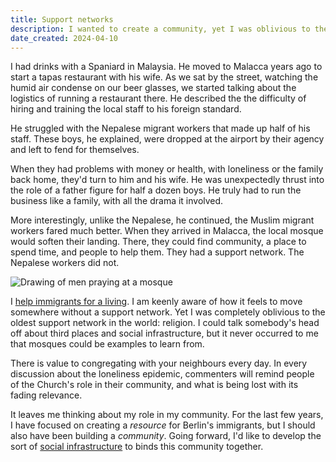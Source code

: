 ```yaml
---
title: Support networks
description: I wanted to create a community, yet I was oblivious to the oldest support network in the world.
date_created: 2024-04-10
---
```


I had drinks with a Spaniard in Malaysia. He moved to Malacca years ago to start a tapas restaurant with his wife. As we sat by the street, watching the humid air condense on our beer glasses, we started talking about the logistics of running a restaurant there. He described the the difficulty of hiring and training the local staff to his foreign standard.

He struggled with the Nepalese migrant workers that made up half of his staff. These boys, he explained, were dropped at the airport by their agency and left to fend for themselves.

When they had problems with money or health, with loneliness or the family back home, they'd turn to him and his wife. He was unexpectedly thrust into the role of a father figure for half a dozen boys. He truly had to run the business like a family, with all the drama it involved.

More interestingly, unlike the Nepalese, he continued, the Muslim migrant workers fared much better. When they arrived in Malacca, the local mosque would soften their landing. There, they could find community, a place to spend time, and people to help them. They had a support network. The Nepalese workers did not.

![Drawing of men praying at a mosque](/images/illustrations/mosque.png)

I [help immigrants for a living](/projects/all-about-berlin). I am keenly aware of how it feels to move somewhere without a support network. Yet I was completely oblivious to the oldest support network in the world: religion. I could talk somebody's head off about third places and social infrastructure, but it never occurred to me that mosques could be examples to learn from.

There is value to congregating with your neighbours every day. In every discussion about the loneliness epidemic, commenters will remind people of the Church's role in their community, and what is being lost with its fading relevance.

It leaves me thinking about my role in my community. For the last few years, I have focused on creating a *resource* for Berlin's immigrants, but I should also have been building a *community*. Going forward, I'd like to develop the sort of [social infrastructure](https://www.thebritishacademy.ac.uk/blog/social-infrastructure-in-two-minutes/) to binds this community together.